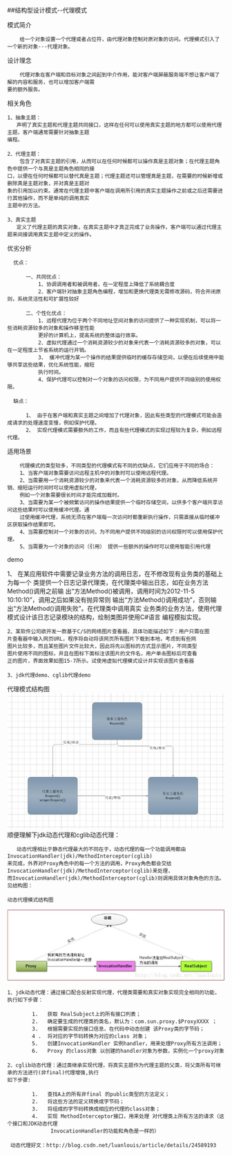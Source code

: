 ##结构型设计模式--代理模式

模式简介
    
        给一个对象设置一个代理或者占位符，由代理对象控制对原对象的访问。代理模式引入了一个新的对象---代理对象。
    
设计理念
        
        代理对象在客户端和目标对象之间起到中介作用，能对客户端屏蔽服务端不想让客户端了解的内容和服务，也可以增加客户端需
    要的额外服务。
    
相关角色
    
    1、抽象主题：
       声明了真实主题和代理主题共同接口，这样在任何可以使用真实主题的地方都可以使用代理主题，客户端通常需要针对抽象主题
    编程。
    
    2、代理主题：
        包含了对真实主题的引用，从而可以在任何时候都可以操作真是主题对象；在代理主题角色中提供一个与真是主题角色相同的接
    口，以便在任何时候都可以替代真是主题；代理主题还可以管理真是主题，在需要的时候新增或删除真是主题对象，并对真是主题对
    象的引用加以约束。通常在代理主题中客户端在调用所引用的真实主题操作之前或之后还需要进行其他操作，而不是单纯的调用真实
    主题中的方法。
    
    3、真实主题
       定义了代理主题的真实对象，在真实主题中才真正完成了业务操作，客户端可以通过代理主题来间接调用真实主题中定义的操作。
        

优劣分析

      优点：
      
          一、共同优点：
              1、协调调用者和被调用者，在一定程度上降低了系统耦合度
              2、客户端针对抽象主题角色编程，增加和更换代理类无需修改源码，符合开闭原则，系统灵活性和可扩展性较好
      
          二、个性化优点：
              1、远程代理为位于两个不同地址空间对象的访问提供了一种实现机制，可以将一些消耗资源较多的对象和操作移至性能
              更好的计算机上，提高系统的整体运行效率。
              2、虚拟代理通过一个消耗资源较少的对象来代表一个消耗资源较多的对象，可以在一定程度上节省系统的运行开销。
              3、 缓冲代理为某一个操作的结果提供临时的缓存存储空间，以便在后续使用中能够共享这些结果，优化系统性能，缩短
              执行时间。
              4、保护代理可以控制对一个对象的访问权限，为不同用户提供不同级别的使用权限。
       
      缺点：
           
          1、 由于在客户端和真实主题之间增加了代理对象，因此有些类型的代理模式可能会造成请求的处理速度变慢，例如保护代理。
          2、 实现代理模式需要额外的工作，而且有些代理模式的实现过程较为复杂，例如远程代理。
        

适用场景

        代理模式的类型较多，不同类型的代理模式有不同的优缺点，它们应用于不同的场合：
        1、当客户端对象需要访问远程主机中的对象时可以使用远程代理。
        2、当需要用一个消耗资源较少的对象来代表一个消耗资源较多的对象，从而降低系统开销、缩短运行时间时可以使用虚拟代理，
        例如一个对象需要很长时间才能完成加载时。
        3、当需要为某一个被频繁访问的操作结果提供一个临时存储空间，以供多个客户端共享访问这些结果时可以使用缓冲代理。通
        过使用缓冲代理，系统无须在客户端每一次访问时都重新执行操作，只需直接从临时缓冲区获取操作结果即可。
        4、当需要控制对一个对象的访问，为不同用户提供不同级别的访问权限时可以使用保护代理。
        5、当需要为一个对象的访问（引用） 提供一些额外的操作时可以使用智能引用代理
demo

   1、 在某应用软件中需要记录业务方法的调用日志，在不修改现有业务类的基础上为每一个
    类提供一个日志记录代理类，在代理类中输出日志，如在业务方法Method()调用之前输
    出“方法Method()被调用，调用时间为2012-11-5 10:10:10”，调用之后如果没有抛异常则
    输出“方法Method()调用成功”，否则输出“方法Method()调用失败”。在代理类中调用真实
    业务类的业务方法，使用代理模式设计该日志记录模块的结构，绘制类图并使用C#语言
    编程模拟实现。
    
    2、某软件公司欲开发一款基于C/S的网络图片查看器，具体功能描述如下：用户只需在图
    片查看器中输入网页URL，程序将自动将该网页所有图片下载到本地，考虑到有些网
    图片比较多，而且某些图片文件比较大，因此将先以图标的方式显示图片，不同类型
    图片使用不同的图标，并且在图标下面标注该图片的文件名，用户单击图标后可查看
    正的图片，界面效果如图15-7所示。试使用虚拟代理模式设计并实现该图片查看器
    
    3、jdk代理demo、cglib代理demo
代理模式结构图
![](/proxypattern/src/main/static/structure.jpg)
顺便理解下jdk动态代理和cglib动态代理：
    
       动态代理相比于静态代理最大的不同在于，动态代理的每一个功能调用都由InvocationHandler(jdk)/MethodInterceptor(cglib)
    来完成，外界对Proxy角色中的每一个方法的调用，Proxy角色都会交给InvocationHandler(jdk)/MethodInterceptor(cglib)来处理，
    而InvocationHandler(jdk)/MethodInterceptor(cglib)则调用具体对象角色的方法。见结构图：
     
    动态代理模式结构图
![](/proxypattern/src/main/static/dynamicstructure.jpg)
    
    1、jdk动态代理：通过接口配合反射实现代理，代理类需要和真实对象实现完全相同的功能，执行如下步骤：
            
            1.   获取 RealSubject上的所有接口列表；
            2.   确定要生成的代理类的类名，默认为：com.sun.proxy.$ProxyXXXX ；
            3.   根据需要实现的接口信息，在代码中动态创建 该Proxy类的字节码；
            4 .  将对应的字节码转换为对应的class 对象；
            5.   创建InvocationHandler 实例handler，用来处理Proxy所有方法调用；
            6.   Proxy 的class对象 以创建的handler对象为参数，实例化一个proxy对象
        
    2、cglib动态代理：通过类继承实现代理，将真实主题作为代理主题的父类，将父类所有可继承的方法进行(非final)代理增强,执行
    如下步骤:
    
            1.   查找A上的所有非final 的public类型的方法定义；
            2.   将这些方法的定义转换成字节码；
            3.   将组成的字节码转换成相应的代理的class对象；
            4.   实现 MethodInterceptor接口，用来处理 对代理类上所有方法的请求（这个接口和JDK动态代理
                  InvocationHandler的功能和角色是一样的）
            
     动态代理好文：http://blog.csdn.net/luanlouis/article/details/24589193
     

